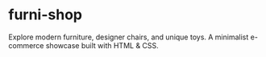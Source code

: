 # furni-shop
Explore modern furniture, designer chairs, and unique toys. A minimalist e-commerce showcase built with HTML &amp; CSS.
